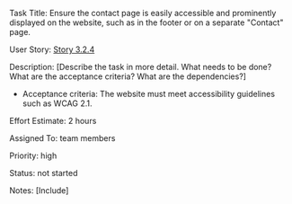 Task Title: Ensure the contact page is easily accessible and prominently displayed on the website, such as in the 
footer or on a separate "Contact" page.

User Story: [Story 3.2.4](../../stories/story_3.2.4.md)

Description: [Describe the task in more detail. What needs to be done? What are the acceptance criteria? What are the dependencies?]
* Acceptance criteria: The website must meet accessibility guidelines such as WCAG 2.1.

Effort Estimate: 2 hours

Assigned To: team members

Priority: high

Status: not started

Notes: [Include]